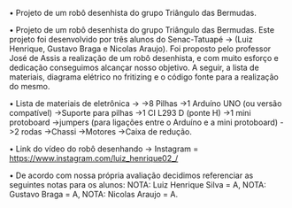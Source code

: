 •	Projeto de um robô desenhista do grupo Triângulo das Bermudas.

•	Projeto de um robô desenhista do grupo Triângulo das Bermudas. Este projeto foi desenvolvido por três alunos do Senac-Tatuapé -> (Luiz Henrique, Gustavo Braga e Nicolas Araujo). Foi proposto pelo professor José de Assis a realização de um robô desenhista, e com muito esforço e dedicação conseguimos alcançar nosso objetivo. A seguir, a lista de materiais, diagrama elétrico no fritizing e o código fonte para a realização do mesmo.

• Lista de materiais de eletrônica ->
->8 Pilhas
->1 Arduíno UNO (ou versão compatível)
->Suporte para pilhas
->1 CI L293 D (ponte H)
->1 mini protoboard
->jumpers (para ligações entre o Arduíno e a mini protoboard)
->2 rodas
->Chassi
->Motores
->Caixa de redução.

• Link do vídeo do robô desenhando -> Instagram = https://www.instagram.com/luiz_henrique02_/

• De acordo com nossa própria avaliação decidimos referenciar as seguintes notas para os alunos:
NOTA: Luiz Henrique Silva = A,
NOTA: Gustavo Braga = A,
NOTA: Nicolas Araujo = A.

